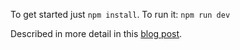 To get started just `npm install`.
To run it: `npm run dev`

Described in more detail in this [blog post](https://www.levelupcoder.com/multiplayer-game-typescript-node-express-socketio-phaser/).
